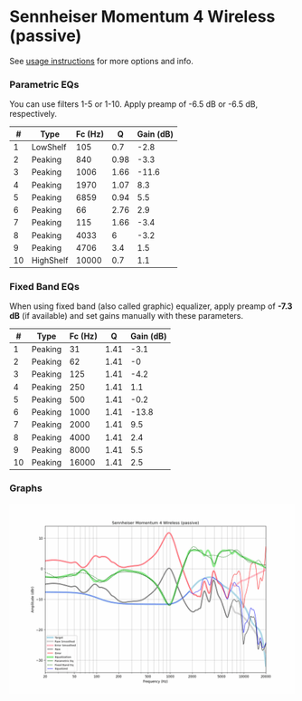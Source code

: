 # Sennheiser Momentum 4 Wireless (passive)
See [usage instructions](https://github.com/jaakkopasanen/AutoEq#usage) for more options and info.

### Parametric EQs
You can use filters 1-5 or 1-10. Apply preamp of -6.5 dB or -6.5 dB, respectively.

|   # | Type      |   Fc (Hz) |    Q |   Gain (dB) |
|-----|-----------|-----------|------|-------------|
|   1 | LowShelf  |       105 | 0.7  |        -2.8 |
|   2 | Peaking   |       840 | 0.98 |        -3.3 |
|   3 | Peaking   |      1006 | 1.66 |       -11.6 |
|   4 | Peaking   |      1970 | 1.07 |         8.3 |
|   5 | Peaking   |      6859 | 0.94 |         5.5 |
|   6 | Peaking   |        66 | 2.76 |         2.9 |
|   7 | Peaking   |       115 | 1.66 |        -3.4 |
|   8 | Peaking   |      4033 | 6    |        -3.2 |
|   9 | Peaking   |      4706 | 3.4  |         1.5 |
|  10 | HighShelf |     10000 | 0.7  |         1.1 |

### Fixed Band EQs
When using fixed band (also called graphic) equalizer, apply preamp of **-7.3 dB** (if available) and set gains manually with these parameters.

|   # | Type    |   Fc (Hz) |    Q |   Gain (dB) |
|-----|---------|-----------|------|-------------|
|   1 | Peaking |        31 | 1.41 |        -3.1 |
|   2 | Peaking |        62 | 1.41 |        -0   |
|   3 | Peaking |       125 | 1.41 |        -4.2 |
|   4 | Peaking |       250 | 1.41 |         1.1 |
|   5 | Peaking |       500 | 1.41 |        -0.2 |
|   6 | Peaking |      1000 | 1.41 |       -13.8 |
|   7 | Peaking |      2000 | 1.41 |         9.5 |
|   8 | Peaking |      4000 | 1.41 |         2.4 |
|   9 | Peaking |      8000 | 1.41 |         5.5 |
|  10 | Peaking |     16000 | 1.41 |         2.5 |

### Graphs
![](./Sennheiser%20Momentum%204%20Wireless%20(passive).png)
